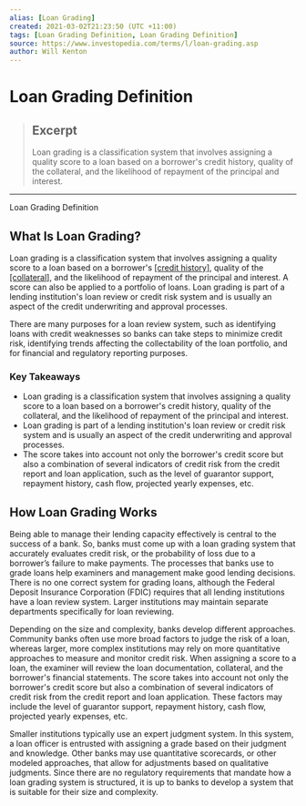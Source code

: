 ```yaml
---
alias: [Loan Grading]
created: 2021-03-02T21:23:50 (UTC +11:00)
tags: [Loan Grading Definition, Loan Grading Definition]
source: https://www.investopedia.com/terms/l/loan-grading.asp
author: Will Kenton
---
```


# Loan Grading Definition

> ## Excerpt
> Loan grading is a classification system that involves assigning a quality score to a loan based on a borrower's credit history, quality of the collateral, and the likelihood of repayment of the principal and interest.

---

Loan Grading Definition
## What Is Loan Grading?

Loan grading is a classification system that involves assigning a quality score to a loan based on a borrower's [[credit history]](https://www.investopedia.com/terms/c/credit-history.asp), quality of the [[collateral]](https://www.investopedia.com/terms/c/collateral.asp), and the likelihood of repayment of the principal and interest. A score can also be applied to a portfolio of loans. Loan grading is part of a lending institution's loan review or credit risk system and is usually an aspect of the credit underwriting and approval processes.

There are many purposes for a loan review system, such as identifying loans with credit weaknesses so banks can take steps to minimize credit risk, identifying trends affecting the collectability of the loan portfolio, and for financial and regulatory reporting purposes.

### Key Takeaways

-   Loan grading is a classification system that involves assigning a quality score to a loan based on a borrower's credit history, quality of the collateral, and the likelihood of repayment of the principal and interest.
-   Loan grading is part of a lending institution's loan review or credit risk system and is usually an aspect of the credit underwriting and approval processes.
-   The score takes into account not only the borrower's credit score but also a combination of several indicators of credit risk from the credit report and loan application, such as the level of guarantor support, repayment history, cash flow, projected yearly expenses, etc.

## How Loan Grading Works

Being able to manage their lending capacity effectively is central to the success of a bank. So, banks must come up with a loan grading system that accurately evaluates credit risk, or the probability of loss due to a borrower’s failure to make payments. The processes that banks use to grade loans help examiners and management make good lending decisions. There is no one correct system for grading loans, although the Federal Deposit Insurance Corporation (FDIC) requires that all lending institutions have a loan review system. Larger institutions may maintain separate departments specifically for loan reviewing.

Depending on the size and complexity, banks develop different approaches. Community banks often use more broad factors to judge the risk of a loan, whereas larger, more complex institutions may rely on more quantitative approaches to measure and monitor credit risk. When assigning a score to a loan, the examiner will review the loan documentation, collateral, and the borrower's financial statements. The score takes into account not only the borrower's credit score but also a combination of several indicators of credit risk from the credit report and loan application. These factors may include the level of guarantor support, repayment history, cash flow, projected yearly expenses, etc.

Smaller institutions typically use an expert judgment system. In this system, a loan officer is entrusted with assigning a grade based on their judgment and knowledge. Other banks may use quantitative scorecards, or other modeled approaches, that allow for adjustments based on qualitative judgments. Since there are no regulatory requirements that mandate how a loan grading system is structured, it is up to banks to develop a system that is suitable for their size and complexity.
